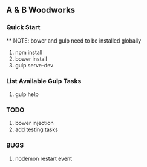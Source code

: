 ## A & B Woodworks

### Quick Start

** NOTE: bower and gulp need to be installed globally

1. npm install
2. bower install
3. gulp serve-dev

### List Available Gulp Tasks

1. gulp help

### TODO

1. bower injection
2. add testing tasks

### BUGS

1. nodemon restart event


